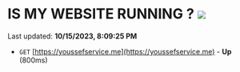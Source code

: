 # IS MY WEBSITE RUNNING ? [![](https://img.shields.io/static/v1?label=Sponsor&message=%E2%9D%A4&logo=GitHub&color=%23fe8e86)](https://github.com/sponsors/<username>)

Last updated: **10/15/2023, 8:09:25 PM**

- `GET` [https://youssefservice.me](https://youssefservice.me) - **Up** (800ms)
